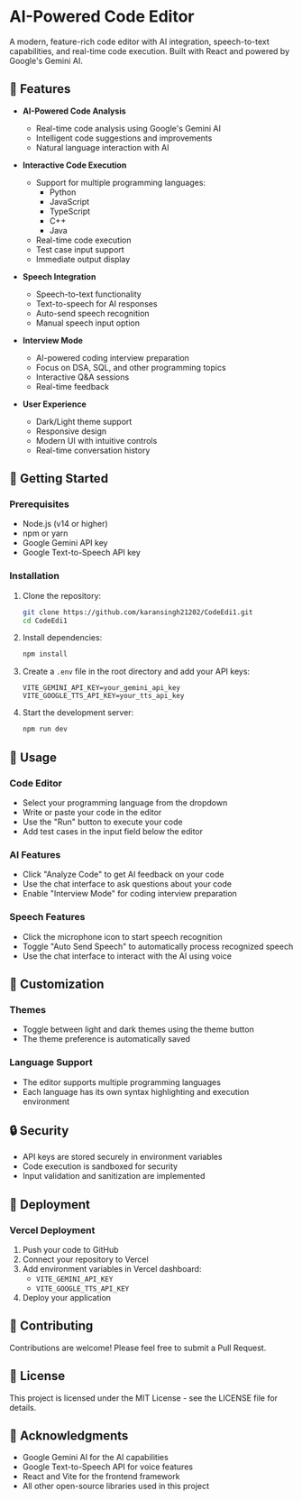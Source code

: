 # AI-Powered Code Editor

A modern, feature-rich code editor with AI integration, speech-to-text capabilities, and real-time code execution. Built with React and powered by Google's Gemini AI.

## 🌟 Features

- **AI-Powered Code Analysis**

  - Real-time code analysis using Google's Gemini AI
  - Intelligent code suggestions and improvements
  - Natural language interaction with AI

- **Interactive Code Execution**

  - Support for multiple programming languages:
    - Python
    - JavaScript
    - TypeScript
    - C++
    - Java
  - Real-time code execution
  - Test case input support
  - Immediate output display

- **Speech Integration**

  - Speech-to-text functionality
  - Text-to-speech for AI responses
  - Auto-send speech recognition
  - Manual speech input option

- **Interview Mode**

  - AI-powered coding interview preparation
  - Focus on DSA, SQL, and other programming topics
  - Interactive Q&A sessions
  - Real-time feedback

- **User Experience**
  - Dark/Light theme support
  - Responsive design
  - Modern UI with intuitive controls
  - Real-time conversation history

## 🚀 Getting Started

### Prerequisites

- Node.js (v14 or higher)
- npm or yarn
- Google Gemini API key
- Google Text-to-Speech API key

### Installation

1. Clone the repository:

   ```bash
   git clone https://github.com/karansingh21202/CodeEdi1.git
   cd CodeEdi1
   ```

2. Install dependencies:

   ```bash
   npm install
   ```

3. Create a `.env` file in the root directory and add your API keys:

   ```
   VITE_GEMINI_API_KEY=your_gemini_api_key
   VITE_GOOGLE_TTS_API_KEY=your_tts_api_key
   ```

4. Start the development server:
   ```bash
   npm run dev
   ```

## 🔧 Usage

### Code Editor

- Select your programming language from the dropdown
- Write or paste your code in the editor
- Use the "Run" button to execute your code
- Add test cases in the input field below the editor

### AI Features

- Click "Analyze Code" to get AI feedback on your code
- Use the chat interface to ask questions about your code
- Enable "Interview Mode" for coding interview preparation

### Speech Features

- Click the microphone icon to start speech recognition
- Toggle "Auto Send Speech" to automatically process recognized speech
- Use the chat interface to interact with the AI using voice

## 🎨 Customization

### Themes

- Toggle between light and dark themes using the theme button
- The theme preference is automatically saved

### Language Support

- The editor supports multiple programming languages
- Each language has its own syntax highlighting and execution environment

## 🔒 Security

- API keys are stored securely in environment variables
- Code execution is sandboxed for security
- Input validation and sanitization are implemented

## 🚀 Deployment

### Vercel Deployment

1. Push your code to GitHub
2. Connect your repository to Vercel
3. Add environment variables in Vercel dashboard:
   - `VITE_GEMINI_API_KEY`
   - `VITE_GOOGLE_TTS_API_KEY`
4. Deploy your application

## 🤝 Contributing

Contributions are welcome! Please feel free to submit a Pull Request.

## 📝 License

This project is licensed under the MIT License - see the LICENSE file for details.

## 🙏 Acknowledgments

- Google Gemini AI for the AI capabilities
- Google Text-to-Speech API for voice features
- React and Vite for the frontend framework
- All other open-source libraries used in this project
